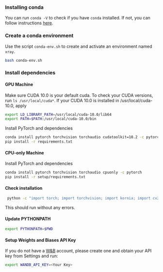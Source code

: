 
### Installing conda

You can run `conda -V` to check if you have `conda` installed. If not, you can follow instructions [here](https://docs.conda.io/projects/conda/en/4.6.1/user-guide/install/index.html).

### Create a conda environment

Use the script `conda-env.sh` to create and activate an environment named `xray`.
```bash
bash conda-env.sh
```

### Install dependencies

#### GPU Machine

Make sure CUDA 10.0 is your default cuda. To check your CUDA versions, run `ls /usr/local/cuda*`. If your CUDA 10.0 is installed in /usr/local/cuda-10.0, apply

```bash
export LD_LIBRARY_PATH=/usr/local/cuda-10.0/lib64
export PATH=$PATH:/usr/local/cuda-10.0/bin
```

Install PyTorch and dependencies
```bash
conda install pytorch torchvision torchaudio cudatoolkit=10.2 -c pytorch
pip install -r requirements.txt
```

#### CPU-only Machine

Install PyTorch and dependencies
```bash
conda install pytorch torchvision torchaudio cpuonly -c pytorch
pip install -r setup/requirements.txt
```

#### Check installation
```bash
 python -c "import torch; import torchvision; import kornia; import cv2; import numpy"
```
This should run without any errors.

#### Update PYTHONPATH

```bash
export PYTHONPATH=$PWD
```

#### Setup Weights and Biases API Key

If you do not have a [W&B](https://wandb.ai/) account, please create one and obtain your API key from Settings and run:
```bash
export WANDB_API_KEY=<Your Key>
```
